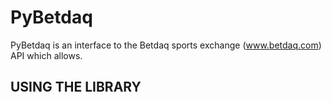 PyBetdaq
========

PyBetdaq is an interface to the Betdaq sports exchange
(www.betdaq.com) API which allows.


USING THE LIBRARY
-----------------

